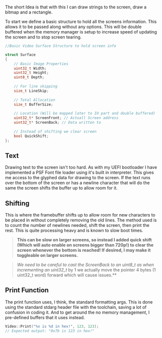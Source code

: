 The short Idea is that with this I can draw strings to the screen, draw a bitmap and a rectangle.

To start we define a basic structure to hold all the screens information. This allows it to be passed along without any options. This will be double buffered when the memory manager is setup to increase speed of updating the screen and to stop screen tearing.

```C++ TI="Simple Surface Struct"
//Basic Video Surface Structure to hold screen info

struct Surface
{  
	// Basic Image Properties
	uint32_t Width;
	uint32_t Height;
	uint8_t Depth;
	
	// For line skipping
	size_t LineSkip;
	
	// Total Allocation
	size_t BufferSize;
	
	// Location (Will be mapped later to IO part and double buffered)
	uint32_t* ScreenFront; // Actuall Screen address
	uint32_t* ScreenBack; // Data written to
	
	// Instead of shifting we clear screen
	bool QuickShift;
};
```

## Text
Drawing text to the screen isn't too hard. As with my UEFI bootloader I have implemented a PSF Font file loader using it's built in interpreter. This gives me access to the glyphed data for drawing to the screen.  If the text runs over the bottom of the screen or has a newline character that will do the same the screen shifts the buffer up to allow room for it.

## Shifting
This is where the framebuffer shifts up to allow room for new characters to be placed in without completely removing the old lines. The method used is to count the number of newlines needed, shift the screen, then print the rest. This is quite processing heavy and is known to slow boot times. 

>**This can be slow on larger screens, so instead I added quick shift (Which will auto enable on screens bigger than 720p!) to clear the screen whenever the bottom is reached! If desired, I may make it toggleable on larger screens.**

>**We need to be careful to cast the ScreenBack to an uint8_t* as when incrementing an uint32_t* by 1 we actually move the pointer 4 bytes (1 uint32_t word) forward which will cause issues.**

## Print Function
The print function uses, I think, the standard formatting args. This is done using the standard stdarg header file with the toolchain, saving a lot of confusion in coding it. And to get around the no memory management, I pre-defined buffers that it uses instead.

```C++ TI="Print example"
Video::Print("%x is %d in hex!", 123, 123);
// Expected output: "0x7b is 123 in hex!"
```